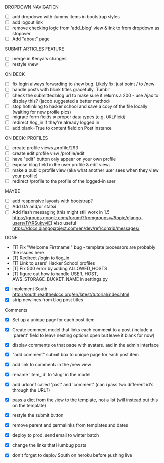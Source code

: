 DROPDOWN NAVIGATION
- [ ] add dropdown with dummy items in bootstrap styles
- [ ] add logout link
- [ ] remove checking logic from 'add_blog' view & link to from dropdown as stopover
- [ ] Add "about" page

SUBMIT ARTICLES FEATURE
- [ ] merge in Kenya's changes
- [ ] restyle /new

ON DECK
- [ ] fix login always forwarding to /new bug. Likely fix: just point / to /new
- [ ] handle posts with blank titles gracefully. Tumblr
- [ ] check the submitted blog url to make sure it returns a 200 - use Ajax to display this? (jacob suggested a better method)
- [ ] stop hotlinking to hacker school and save a copy of the file locally (waiting for new profile pics)
- [ ] migrate form fields to proper data types (e.g. URLField)
- [ ] redirect /log_in if they're already logged in
- [ ] add blank=True to content field on Post instance

ON DECK: PROFILES
- [ ] create profile views /profile/293
- [ ] create edit profile view /profile/edit
- [ ] have "edit" button only appear on your own profile
- [ ] expose blog field in the user profile & edit views
- [ ] make a public profile view (aka what another user sees when they view your profile)
- [ ] redirect /profile to the profile of the logged-in user

MAYBE
- [ ] add responsive layouts with bootstrap?
- [ ] Add GA and/or statsd
- [ ] Add flash messaging (this might still work in 1.5 https://groups.google.com/forum/?fromgroups=#!topic/django-users/1YtRSukvviE) Also useful https://docs.djangoproject.com/en/dev/ref/contrib/messages/

DONE
- [T] Fix "Welcome Firstname!" bug - template processors are probably the issues here
- [T] Redirect /login to /log_in
- [T] Link to users' Hacker School profiles
- [T] Fix 500 error by adding ALLOWED_HOSTS
- [T] figure out how to handle USER, HOST, AWS_STORAGE_BUCKET_NAME in settings.py
- [x] implement South http://south.readthedocs.org/en/latest/tutorial/index.html
- [x] strip newlines from blog post titles

Comments
- [x] Set up a unique page for each post item
- [x] Create comment model that links each comment to a post (include a 'parent' field to leave nesting options open but leave it blank for now)
- [x] display comments on that page with avatars, and in the admin interface
- [x] "add comment" submit box to unique page for each post item
- [x] add link to comments in the /new view
- [x] rename 'item_id' to 'slug' in the model
- [x] add urlconf called 'post' and 'comment' (can i pass two different id's through the URL?)
- [x] pass a dict from the view to the template, not a list (will instead put this on the template)
- [x] restyle the submit button
- [x] remove parent and permalinks from templates and dates
- [x] deploy to prod. send email to winter batch
- [x] change the links that Humbug posts
- [x] don't forget to deploy South on heroku before pushing live

